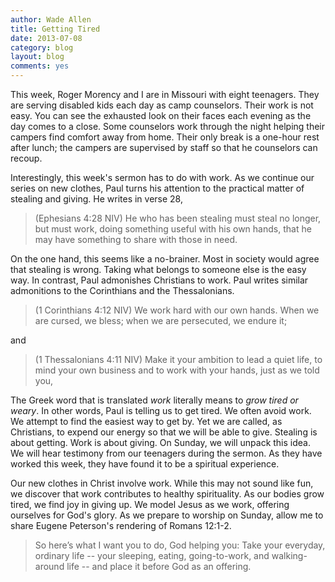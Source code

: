 ```yaml
---
author: Wade Allen
title: Getting Tired
date: 2013-07-08
category: blog
layout: blog
comments: yes
---
```


This week, Roger Morency and I are in Missouri with eight teenagers. They are serving disabled kids each day as camp counselors. Their work is not easy. You can see the exhausted look on their faces each evening as the day comes to a close. Some counselors work through the night helping their campers find comfort away from home. Their only break is a one-hour rest after lunch; the campers are supervised by staff so that he counselors can recoup.

Interestingly, this week's sermon has to do with work. As we continue our series on new clothes, Paul turns his attention to the practical matter of stealing and giving. He writes in verse 28,

>(Ephesians 4:28 NIV) He who has been stealing must steal no longer, but must work, doing something useful with his own hands, that he may have something to share with those in need.

On the one hand, this seems like a no-brainer. Most in society would agree that stealing is wrong. Taking what belongs to someone else is the easy way. In contrast, Paul admonishes Christians to work. Paul writes similar admonitions to the Corinthians and the Thessalonians.

>(1 Corinthians 4:12 NIV) We work hard with our own hands. When we are cursed, we bless; when we are persecuted, we endure it; 

and

>(1 Thessalonians 4:11 NIV) Make it your ambition to lead a quiet life, to mind your own business and to work with your hands, just as we told you, 

The Greek word that is translated *work* literally means to *grow tired or weary*. In other words, Paul is telling us to get tired. We often avoid work. We attempt to find the easiest way to get by. Yet we are called, as Christians, to expend our energy so that we will be able to give. Stealing is about getting. Work is about giving. On Sunday, we will unpack this idea. We will hear testimony from our teenagers during the sermon. As they have worked this week, they have found it to be a spiritual experience. 

Our new clothes in Christ involve work. While this may not sound like fun, we discover that work contributes to healthy spirituality. As our bodies grow tired, we find joy in giving up. We model Jesus as we work, offering ourselves for God's glory. As we prepare to worship on Sunday, allow me to share Eugene Peterson's rendering of Romans 12:1-2.

>So here’s what I want you to do, God helping you: Take your everyday, ordinary life -- your sleeping, eating, going-to-work, and walking-around life -- and place it before God as an offering.
